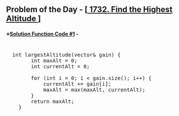 ## Problem of the Day - [<a href="https://leetcode.com/problems/find-the-highest-altitude/"> 1732. Find the Highest Altitude </a>]


#### ⭐<ins>Solution Function Code #1</ins> -
<pre>

  int largestAltitude(vector<int>& gain) {
        int maxAlt = 0;
        int currentAlt = 0;
        
        for (int i = 0; i < gain.size(); i++) {
            currentAlt += gain[i];
            maxAlt = max(maxAlt, currentAlt);
        }
        return maxAlt;
    }
</pre>
